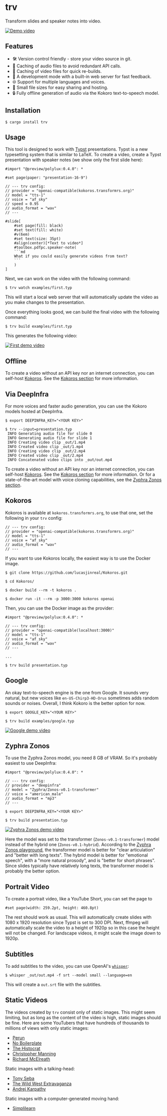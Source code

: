 # trv

Transform slides and speaker notes into video.

[![Demo video](https://transformrs.github.io/trv/demo.png)](https://transformrs.github.io/trv/demo.mp4)

## Features

- 🛠️ Version control friendly - store your video source in git.
- 🚀 Caching of audio files to avoid redundant API calls.
- 🚀 Caching of video files for quick re-builds.
- 🚀 A development mode with a built-in web server for fast feedback.
- 🌐 Support for multiple languages and voices.
- 🚀 Small file sizes for easy sharing and hosting.
- 🔒 Fully offline generation of audio via the Kokoro text-to-speech model.

## Installation

```raw
$ cargo install trv
```

## Usage

This tool is designed to work with [Typst](https://github.com/typst/typst) presentations.
Typst is a new typesetting system that is similar to LaTeX.
To create a video, create a Typst presentation with speaker notes (we show only the first slide here):

```typ
#import "@preview/polylux:0.4.0": *

#set page(paper: "presentation-16-9")

// --- trv config:
// provider = "openai-compatible(kokoros.transformrs.org)"
// model = "tts-1"
// voice = "af_sky"
// speed = 0.95
// audio_format = "wav"
// ---

#slide[
    #set page(fill: black)
    #set text(fill: white)
    #v(6em)
    #set text(size: 35pt)
    #align(center)[*Text to video*]
    #toolbox.pdfpc.speaker-note(
    ```md
    What if you could easily generate videos from text?
    ```
    )
]
```

Next, we can work on the video with the following command:

```raw
$ trv watch examples/first.typ
```

This will start a local web server that will automatically update the video as you make changes to the presentation.

Once everything looks good, we can build the final video with the following command:

```raw
$ trv build examples/first.typ
```

This generates the following video:

[![First demo video](https://transformrs.github.io/trv/first.png)](https://transformrs.github.io/trv/first.mp4)

## Offline

To create a video without an API key nor an internet connection, you can self-host [Kokoros](https://github.com/lucasjinreal/Kokoros).
See the [Kokoros section](#kokoros) for more information.

## Via DeepInfra

For more voices and faster audio generation, you can use the Kokoro models hosted at DeepInfra.

```raw
$ export DEEPINFRA_KEY="<YOUR KEY>"

$ trv --input=presentation.typ
 INFO Generating audio file for slide 0
 INFO Generating audio file for slide 1
 INFO Creating video clip _out/1.mp4
 INFO Created video clip _out/1.mp4
 INFO Creating video clip _out/2.mp4
 INFO Created video clip _out/2.mp4
 INFO Concatenated video clips into _out/out.mp4
```


To create a video without an API key nor an internet connection, you can self-host [Kokoros](https://github.com/lucasjinreal/Kokoros).
See the [Kokoros section](#kokoros) for more information.
Or for a state-of-the-art model with voice cloning capabilities, see the [Zyphra Zonos section](#zyphra-zonos).

## Kokoros

Kokoros is available at `kokoros.transformrs.org`, to use that one, set the following in your `trv` config:

```typ
// --- trv config:
// provider = "openai-compatible(kokoros.transformrs.org)"
// model = "tts-1"
// voice = "af_sky"
// audio_format = "wav"
// ---
```

If you want to use Kokoros locally, the easiest way is to use the Docker image.

```raw
$ git clone https://github.com/lucasjinreal/Kokoros.git

$ cd Kokoros/

$ docker build --rm -t kokoros .

$ docker run -it --rm -p 3000:3000 kokoros openai
```

Then, you can use the Docker image as the provider:

```typ
#import "@preview/polylux:0.4.0": *

// --- trv config:
// provider = "openai-compatible(localhost:3000)"
// model = "tts-1"
// voice = "af_sky"
// audio_format = "wav"
// ---

...
```

```raw
$ trv build presentation.typ
```

## Google

An okay text-to-speech engine is the one from Google.
It sounds very natural, but new voices like `en-US-Chirp3-HD-Orus` sometimes adds random sounds or noises.
Overall, I think Kokoro is the better option for now.

```raw
$ export GOOGLE_KEY="<YOUR KEY>"

$ trv build examples/google.typ
```

[![Google demo video](https://transformrs.github.io/trv/google.png)](https://transformrs.github.io/trv/google.mp4)

## Zyphra Zonos

To use the Zyphra Zonos model, you need 8 GB of VRAM.
So it's probably easiest to use DeepInfra:

```typst
#import "@preview/polylux:0.4.0": *

// --- trv config:
// provider = "deepinfra"
// model = "Zyphra/Zonos-v0.1-transformer"
// voice = "american_male"
// audio_format = "mp3"
// ---
```

```raw
$ export DEEPINFRA_KEY="<YOUR KEY>"

$ trv build presentation.typ
```

[![Zyphra Zonos demo video](https://transformrs.github.io/trv/zonos.png)](https://transformrs.github.io/trv/zonos.mp4)

Here the model was set to the transformer (`Zonos-v0.1-transformer`) model instead of the hybrid one (`Zonos-v0.1-hybrid`).
According to the [Zyphra Zonos playground](https://playground.zyphra.com/audio), the transformer model is better for "clear articulation" and "better with long texts".
The hybrid model is better for "emotional speech", with a "more natural prosody", and is "better for short phrases".
Since slides typically have relatively long texts, the transformer model is probably the better option.

## Portrait Video

To create a portrait video, like a YouTube Short, you can set the page to

```typ
#set page(width: 259.2pt, height: 460.8pt)
```

The rest should work as usual.
This will automatically create slides with 1080 x 1920 resolution since Typst is set to 300 DPI.
Next, ffmpeg will automatically scale the video to a height of 1920p so in this case the height will not be changed.
For landscape videos, it might scale the image down to 1920p.

## Subtitles

To add subtitles to the video, you can use OpenAI's [`whisper`](https://github.com/openai/whisper):

```raw
$ whisper _out/out.mp4 -f srt --model small --language=en
```

This will create a `out.srt` file with the subtitles.

## Static Videos

The videos created by `trv` consist only of static images.
This might seem limiting, but as long as the content of the video is high, static images should be fine.
Here are some YouTubers that have hundreds of thousands to millions of views with only static images:

- [Perun](https://www.youtube.com/@PerunAU)
- [No Boilerplate](https://www.youtube.com/@NoBoilerplate)
- [The Histocrat](https://www.youtube.com/@TheHistocrat)
- [Christopher Manning](https://youtu.be/5Aer7MUSuSU)
- [Richard McElreath](https://www.youtube.com/@rmcelreath)

Static images with a talking-head:

- [Tony Seba](https://www.youtube.com/@tonyseba)
- [The Wild West Extravaganza](https://www.youtube.com/@WildWestExtravaganza)
- [Andrej Karpathy](https://youtu.be/zjkBMFhNj_g)

Static images with a computer-generated moving hand:

- [Simplilearn](https://www.youtube.com/@SimplilearnOfficial)